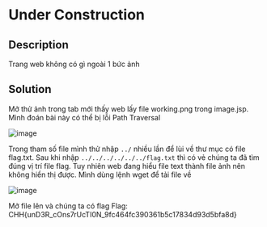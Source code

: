 # Under Construction #
## Description ##
Trang web không có gì ngoài 1 bức ảnh
## Solution ##
Mở thử ảnh trong tab mới thấy web lấy file working.png trong image.jsp. Mình đoán bài này có thể bị lỗi Path Traversal

![image](https://github.com/HoangThai0910/Cookiearena-writeup/assets/108949637/235d8870-ce5f-49b2-b0d1-94a17f974dff)

Trong tham số file mình thử nhập `../` nhiều lần để lùi về thư mục có file flag.txt. Sau khi nhập `../../../../../../flag.txt` thì có vẻ chúng ta đã tìm đúng vị trí file flag. Tuy nhiên web đang hiểu file text thành file ảnh nên không hiển thị được. Mình dùng lệnh wget để tải file về

![image](https://github.com/HoangThai0910/Cookiearena-writeup/assets/108949637/e4f2577c-87d1-4976-9552-1b544e7cdc4f)

Mở file lên và chúng ta có flag
Flag: CHH{unD3R_cOns7rUcTI0N_9fc464fc390361b5c17834d93d5bfa8d}

